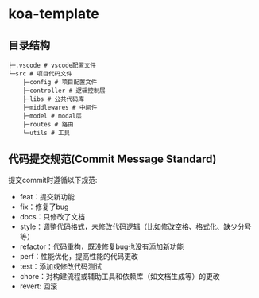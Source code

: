 # koa-template

## 目录结构

```
├─.vscode # vscode配置文件
└─src # 项目代码文件
    ├─config # 项目配置文件
    ├─controller # 逻辑控制层
    ├─libs # 公共代码库
    ├─middlewares # 中间件
    ├─model # modal层
    ├─routes # 路由
    └─utils # 工具
```

## 代码提交规范(Commit Message Standard)

提交commit时遵循以下规范:

- feat：提交新功能
- fix：修复了bug
- docs：只修改了文档
- style：调整代码格式，未修改代码逻辑（比如修改空格、格式化、缺少分号等）
- refactor：代码重构，既没修复bug也没有添加新功能
- perf：性能优化，提高性能的代码更改
- test：添加或修改代码测试
- chore：对构建流程或辅助工具和依赖库（如文档生成等）的更改
- revert: 回滚